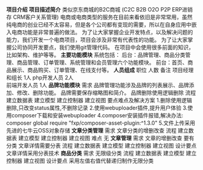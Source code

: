 **项目介绍**
**项目描述简介**
类似京东商城的B2C商城 (C2C B2B O2O P2P ERP进销存 CRM客户关系管理)
电商或电商类型的服务在目前来看依旧是非常常用，虽然纯电商的创业已经不太容易，但是各个公司都有变现的需要，所以在自身应用中嵌入电商功能是非常普遍的做法。
为了让大家掌握企业开发特点，以及解决问题的能力，我们开发一个电商项目，项目会涉及非常有代表性的功能。
为了让大家掌握公司协同开发要点，我们使用git管理代码。
在项目中会使用很多前面的知识，比如架构、维护等等。
**主要功能模块**
系统包括：
后台：品牌管理、商品分类管理、商品管理、订单管理、系统管理和会员管理六个功能模块。
前台：首页、商品展示、商品购买、订单管理、在线支付等。
**人员组成**
职位	人数	备注
项目经理和组长	1人
php开发人员	2人	
前端开发人员	1人
**品牌功能模块**
需求
品牌管理功能涉及品牌的列表展示、品牌添加、修改、删除功能。
品牌需要保存缩略图和简介。
品牌删除使用逻辑删除
流程
建立数据表
建立模型
建立控制器
建立视图
要点难点及解决方案
1.删除使用逻辑删除,只改变status属性,不删除记录
2.使用webuploader插件,提升用户体验
3.使用composer下载和安装webuploader
4.composer安装插件报错,解决办法:
composer global require "fxp/composer-asset-plugin:^1.3.0"
5.文件上传采用先进的七牛云OSS对象存储
**文章分类管理**
需求
文章分类的增删改查
流程
建立数据表
建立模型
建立控制器
建立视图
难点
无
**文章管理**
需求
文章的增删改查
要有分类
文章详情需要分表
流程
建立数据表
建立模型
建立控制器
建立视图
设计要点
文章详情采用分表技术
**商品分类**
需求
无限级分类
流程
建立数据表
建立模型
建立控制器
建立视图
设计要点
采用左值右值代替递归制作无限分类